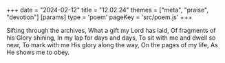 +++
date = "2024-02-12"
title = "12.02.24"
themes = ["meta", "praise", "devotion"]
[params]
  type = 'poem'
  pageKey = 'src/poem.js'
+++

Sifting through the archives,
What a gift my Lord has laid,
Of fragments of his Glory shining,
In my lap for days and days,
To sit with me and dwell so near,
To mark with me His glory along the way,
On the pages of my life,
As He shows me to obey.
